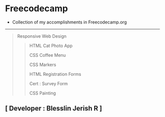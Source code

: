 # Freecodecamp

- Collection of my accomplishments in Freecodecamp.org

---
> Responsive Web Design
>>HTML Cat Photo App
>>
>>CSS Coffee Menu
>>
>>CSS Markers
>>
>>HTML Registration Forms
>>
>>Cert : Survey Form
>>
>>CSS Painting
>>
<!-- >>CSS Photo  Gallery -->
## [ Developer : Blesslin Jerish R ]
